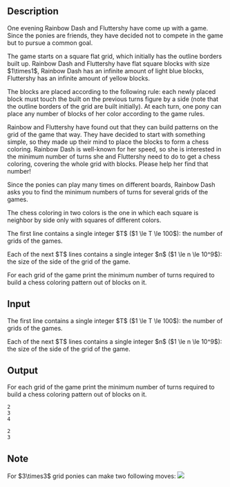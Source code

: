 ## Description

<div><p>One evening Rainbow Dash and Fluttershy have come up with a game. Since the ponies are friends, they have decided not to compete in the game but to pursue a common goal. </p><p>The game starts on a square flat grid, which initially has the outline borders built up. Rainbow Dash and Fluttershy have flat square blocks with size $1\times1$, Rainbow Dash has an infinite amount of light blue blocks, Fluttershy has an infinite amount of yellow blocks. </p><p>The blocks are placed according to the following rule: each newly placed block must touch the built on the previous turns figure by a side (note that the outline borders of the grid are built initially). At each turn, one pony can place any number of blocks of her color according to the game rules.</p><p>Rainbow and Fluttershy have found out that they can build patterns on the grid of the game that way. They have decided to start with something simple, so they made up their mind to place the blocks to form a <span class="tex-font-style-bf">chess coloring</span>. Rainbow Dash is well-known for her speed, so she is interested in the minimum number of turns she and Fluttershy need to do to get a chess coloring, covering the whole grid with blocks. Please help her find that number!</p><p>Since the ponies can play many times on different boards, Rainbow Dash asks you to find the minimum numbers of turns for several grids of the games.</p><p>The chess coloring in two colors is the one in which each square is neighbor by side only with squares of different colors.</p></div><div class="input-specification"><p>The first line contains a single integer $T$ ($1 \le T \le 100$): the number of grids of the games. </p><p>Each of the next $T$ lines contains a single integer $n$ ($1 \le n \le 10^9$): the size of the side of the grid of the game. </p></div><div class="output-specification"><p>For each grid of the game print the minimum number of turns required to build a chess coloring pattern out of blocks on it.</p></div>

## Input

<p>The first line contains a single integer $T$ ($1 \le T \le 100$): the number of grids of the games. </p><p>Each of the next $T$ lines contains a single integer $n$ ($1 \le n \le 10^9$): the size of the side of the grid of the game. </p>

## Output

<p>For each grid of the game print the minimum number of turns required to build a chess coloring pattern out of blocks on it.</p>





```input1
2
3
4
```




```output1
2
3
```



## Note

<p>For $3\times3$ grid ponies can make two following moves: <img class="tex-graphics" src="file://QsRqaoJ5.png" style="max-width: 100.0%;max-height: 100.0%;"></p>
